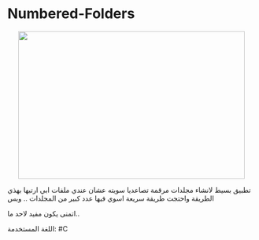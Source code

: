 # Numbered-Folders

<p align="center">
  <img width="460" height="300" src="https://i.imgur.com/asqlaRA.png">
</p>


تطبيق بسيط لانشاء مجلدات مرقمة تصاعديا
سويته عشان عندي ملفات ابي ارتبها بهذي الطريقة واحتجت طريقة سريعة اسوي فيها عدد كبير من المجلدات .. وبس


اتمنى يكون مفيد لاحد ما..


اللغة المستخدمة: #C

